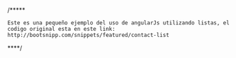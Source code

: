 /*****

    Este es una pequeño ejemplo del uso de angularJs utilizando listas, el codigo original esta en este link: http://bootsnipp.com/snippets/featured/contact-list

****/